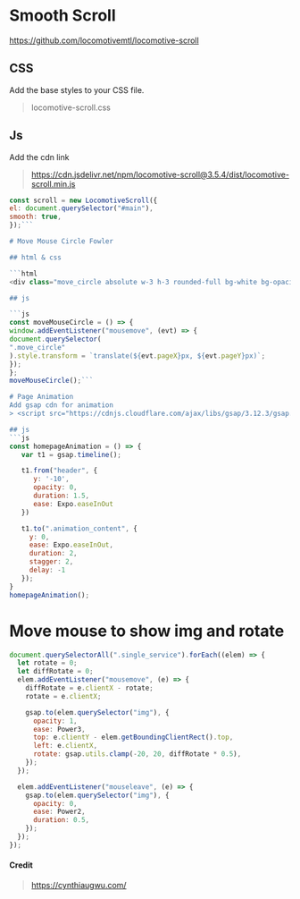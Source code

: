 # Smooth Scroll

https://github.com/locomotivemtl/locomotive-scroll

## CSS

Add the base styles to your CSS file.

> locomotive-scroll.css

## Js

Add the cdn link

> https://cdn.jsdelivr.net/npm/locomotive-scroll@3.5.4/dist/locomotive-scroll.min.js

````js
const scroll = new LocomotiveScroll({
el: document.querySelector("#main"),
smooth: true,
});```

# Move Mouse Circle Fowler

## html & css

```html
<div class="move_circle absolute w-3 h-3 rounded-full bg-white bg-opacity-70 z-50 transition-all duration-1000 ease-[cubic-bezier(0.19,1,0.22,1)]"></div>```

## js

```js
const moveMouseCircle = () => {
window.addEventListener("mousemove", (evt) => {
document.querySelector(
".move_circle"
).style.transform = `translate(${evt.pageX}px, ${evt.pageY}px)`;
});
};
moveMouseCircle();```

# Page Animation
Add gsap cdn for animation
> <script src="https://cdnjs.cloudflare.com/ajax/libs/gsap/3.12.3/gsap.min.js"></script>

## js
```js
const homepageAnimation = () => {
   var t1 = gsap.timeline();

   t1.from("header", {
      y: '-10',
      opacity: 0,
      duration: 1.5,
      ease: Expo.easeInOut
   })

   t1.to(".animation_content", {
     y: 0,
     ease: Expo.easeInOut,
     duration: 2,
     stagger: 2,
     delay: -1
   });
}
homepageAnimation();
````

# Move mouse to show img and rotate

```js
document.querySelectorAll(".single_service").forEach((elem) => {
  let rotate = 0;
  let diffRotate = 0;
  elem.addEventListener("mousemove", (e) => {
    diffRotate = e.clientX - rotate;
    rotate = e.clientX;

    gsap.to(elem.querySelector("img"), {
      opacity: 1,
      ease: Power3,
      top: e.clientY - elem.getBoundingClientRect().top,
      left: e.clientX,
      rotate: gsap.utils.clamp(-20, 20, diffRotate * 0.5),
    });
  });

  elem.addEventListener("mouseleave", (e) => {
    gsap.to(elem.querySelector("img"), {
      opacity: 0,
      ease: Power2,
      duration: 0.5,
    });
  });
});
```

#### Credit

> https://cynthiaugwu.com/

